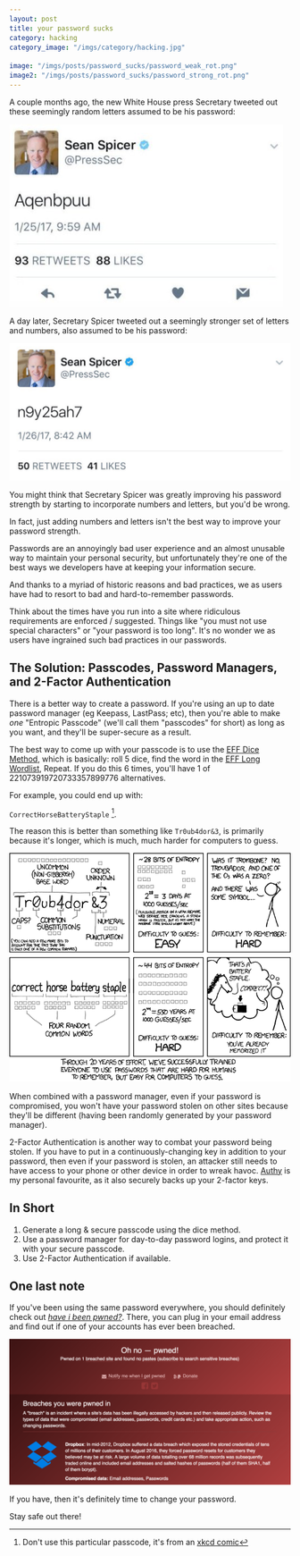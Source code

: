 ```yaml
---
layout: post
title: your password sucks
category: hacking
category_image: "/imgs/category/hacking.jpg"

image: "/imgs/posts/password_sucks/password_weak_rot.png"
image2: "/imgs/posts/password_sucks/password_strong_rot.png"
---
```


A couple months ago, the new White House press Secretary tweeted out these seemingly
random letters assumed to be his password:

![](/imgs/posts/password_sucks/spicer_password.png "A weak password")

A day later, Secretary Spicer tweeted out a seemingly stronger set of letters
and numbers, also assumed to be his password:

![](/imgs/posts/password_sucks/spicer_stronger_password.png "A stronger password")

You might think that Secretary Spicer was greatly improving his password strength
by starting to incorporate numbers and letters, but you'd be wrong.

In fact, just adding numbers and letters isn't the best way to improve your
password strength.

Passwords are an annoyingly bad user experience and an almost unusable way to
maintain your personal security, but unfortunately they're one of the best ways we
developers have at keeping your information secure.

And thanks to a myriad of historic reasons and bad practices, we as users have had to resort
to bad and hard-to-remember passwords.

Think about the times have you run into a site where
ridiculous requirements are enforced / suggested. Things like "you must not use
special characters" or "your password is too long". It's no wonder we as users
have ingrained such bad practices in our passwords.

## The Solution: Passcodes, Password Managers, and 2-Factor Authentication

There is a better way to create a password. If you're using an up to date
password manager (eg Keepass, LastPass; etc), then you're able to make _one_
"Entropic Passcode" (we'll call them "passcodes" for short) as long as you want,
and they'll be super-secure as a result.

The best way to come up with your passcode is to use the [EFF Dice
Method](https://www.eff.org/dice), which is basically: roll 5 dice, find the
word in the [EFF Long
Wordlist](https://www.eff.org/files/2016/07/18/eff_large_wordlist.txt), Repeat.
If you do this 6 times, you'll have 1 of 221073919720733357899776 alternatives.

For example, you could end up with:

`CorrectHorseBatteryStaple` [^1].

The reason this is better than something like `Tr0ub4dor&3`, is primarily
because it's longer, which is much, much harder for computers to guess.

<a href="https://www.xkcd.com/936/">![](/imgs/posts/password_sucks/password_strength.png)</a>

When combined with a password manager, even if your password is compromised, you
won't have your password stolen on other sites because they'll be different
(having been randomly generated by your password manager).

2-Factor Authentication is another way to combat your password being stolen. If
you have to put in a continuously-changing key in addition to your password,
then even if your password is stolen, an attacker still needs to have access to
your phone or other device in order to wreak havoc.
[Authy](https://www.authy.com/) is my personal favourite, as it also securely
backs up your 2-factor keys.

## In Short

1. Generate a long & secure passcode using the dice method.
2. Use a password manager for day-to-day password logins,
   and protect it with your secure passcode.
3. Use 2-Factor Authentication if available.

## One last note

If you've been using the same password everywhere, you should definitely check out
_[have i been pwned?](https://haveibeenpwned.com/)_. There, you can plug in your
email address and find out if one of your accounts has ever been breached.

![](/imgs/posts/password_sucks/dropbox_pwnd.png "Yes, I have been pwned.")

If you have, then it's definitely time to change your password.

Stay safe out there!

[^1]: Don't use this particular passcode, it's from an [xkcd comic](https://www.xkcd.com/936/)
